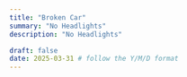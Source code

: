 ```yaml
---
title: "Broken Car"
summary: "No Headlights"
description: "No Headlights"

draft: false
date: 2025-03-31 # follow the Y/M/D format 
---
```

